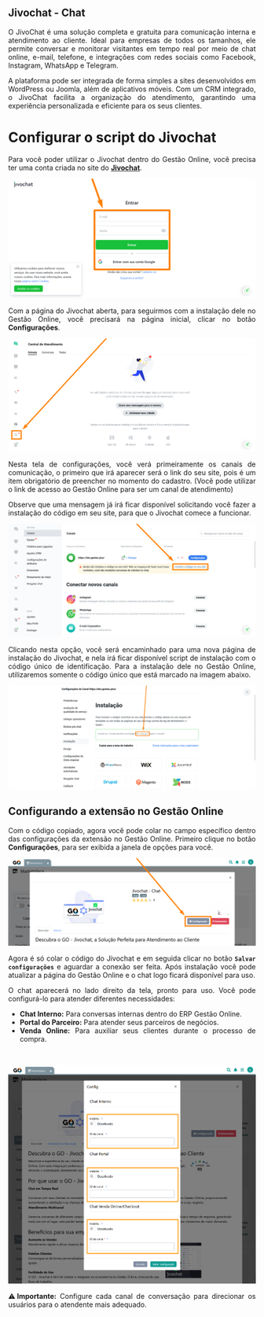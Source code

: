 <div style="text-align: justify">

## Jivochat - Chat

O JivoChat é uma solução completa e gratuita para comunicação interna e atendimento ao cliente. Ideal para empresas de todos os tamanhos, ele permite conversar e monitorar visitantes em tempo real por meio de chat online, e-mail, telefone, e integrações com redes sociais como Facebook, Instagram, WhatsApp e Telegram.

A plataforma pode ser integrada de forma simples a sites desenvolvidos em WordPress ou Joomla, além de aplicativos móveis. Com um CRM integrado, o JivoChat facilita a organização do atendimento, garantindo uma experiência personalizada e eficiente para os seus clientes.

# Configurar o script do Jivochat

Para você poder utilizar o Jivochat dentro do Gestão Online, você precisa ter uma conta criada no site do <a href="https://app.jivosite.com/login" target="_blank">**Jivochat**</a>.

![](https://github.com/Gestao-Online/public-docs/blob/b599eb9ebe2b8f87b5c60651e5b0bc00929bd2ed/erp-v2/assets/marketplace/jivochat_chat/extensao_jivochat_chat_01.png?raw=true)

Com a página do Jivochat aberta, para seguirmos com a instalação dele no Gestão Online, você precisará na página inicial, clicar no botão **Configurações**.

![](https://github.com/Gestao-Online/public-docs/blob/b599eb9ebe2b8f87b5c60651e5b0bc00929bd2ed/erp-v2/assets/marketplace/jivochat_chat/extensao_jivochat_chat_03.png?raw=true)

Nesta tela de configurações, você verá primeiramente os canais de comunicação, o primeiro que irá aparecer será o link do seu site, pois é um item obrigatório de preencher no momento do cadastro. (Você pode utilizar o link de acesso ao Gestão Online para ser um canal de atendimento)

Observe que uma mensagem já irá ficar disponível solicitando você fazer a instalação do código em seu site, para que o Jivochat comece a funcionar.

![](https://github.com/Gestao-Online/public-docs/blob/b599eb9ebe2b8f87b5c60651e5b0bc00929bd2ed/erp-v2/assets/marketplace/jivochat_chat/extensao_jivochat_chat_04.png?raw=true)

Clicando nesta opção, você será encaminhado para uma nova página de instalação do Jivochat, e nela irá ficar disponível script de instalação com o código único de identificação. Para a instalação dele no Gestão Online, utilizaremos somente o código único que está marcado na imagem abaixo.

![](https://github.com/Gestao-Online/public-docs/blob/b599eb9ebe2b8f87b5c60651e5b0bc00929bd2ed/erp-v2/assets/marketplace/jivochat_chat/extensao_jivochat_chat_05.png?raw=true)

## Configurando a extensão no Gestão Online

Com o código copiado, agora você pode colar no campo específico dentro das configurações da extensão no Gestão Online. Primeiro clique no botão **Configurações**, para ser exibida a janela de opções para você.

![](https://github.com/Gestao-Online/public-docs/blob/b599eb9ebe2b8f87b5c60651e5b0bc00929bd2ed/erp-v2/assets/marketplace/jivochat_chat/extensao_jivochat_chat_06.png?raw=true)

Agora é só colar o código do Jivochat e em seguida clicar no botão **`Salvar configurações`** e aguardar a conexão ser feita. Após instalação você pode atualizar a página do Gestão Online e o chat logo ficará disponível para uso.

O chat aparecerá no lado direito da tela, pronto para uso. Você pode configurá-lo para atender diferentes necessidades:

- **Chat Interno:** Para conversas internas dentro do ERP Gestão Online.
- **Portal do Parceiro:** Para atender seus parceiros de negócios.
- **Venda Online:** Para auxiliar seus clientes durante o processo de compra.

<br>

![](https://github.com/Gestao-Online/public-docs/blob/5ca76f41613d0cdbc0562fe735321fb9b6eef1ef/erp-v2/assets/marketplace/jivochat_chat/extensao_jivochat_chat_07.png?raw=true)

⚠️**Importante:** Configure cada canal de conversação para direcionar os usuários para o atendente mais adequado.

</div>